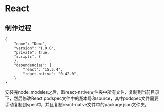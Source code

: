 # React


## 制作过程

```
{
	"name": "Demo",
	"version": "1.0.0",
	"private": true,
	"scripts": {
	},
	"dependencies": {
		"react": "15.5.4",
		"react-native": "0.42.0",
	}
}
```
安装完node_modules之后，取react-native文件夹中所有文件，复制到当前目录下，然后修改React.podspec文件中的版本号和source，其中podspec文件需要手动复制到spec中，并且复制react-native文件中的package.json文件夹。
